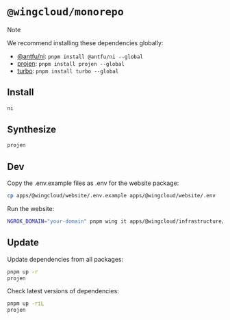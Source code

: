 # `@wingcloud/monorepo`

> [!NOTE]
> We recommend installing these dependencies globally:
>
> - [@antfu/ni](https://github.com/antfu/ni): `pnpm install @antfu/ni --global`
> - [projen](https://github.com/projen/projen): `pnpm install projen --global`
> - [turbo](https://github.com/vercel/turbo): `pnpm install turbo --global`

## Install

```sh
ni
```

## Synthesize

```sh
projen
```

## Dev

Copy the .env.example files as .env for the website package:

```sh
cp apps/@wingcloud/website/.env.example apps/@wingcloud/website/.env
```

Run the website:

```sh
NGROK_DOMAIN="your-domain" pnpm wing it apps/@wingcloud/infrastructure/api.main.w
```

## Update

Update dependencies from all packages:

```sh
pnpm up -r
projen
```

Check latest versions of dependencies:

```sh
pnpm up -riL
projen
```

